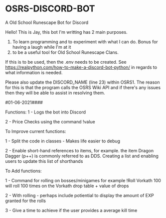 # OSRS-DISCORD-BOT
A Old School Runescape Bot for Discord

Hello! This is Jay, this bot I'm writting has 2 main purposes.
1) To learn programming and to experiment with what I can do. Bonus for having a laugh while I'm at it
2) to be a useful tool for Old School Runescape Clans.

If this is to be used, then the .env needs to be created. See https://realpython.com/how-to-make-a-discord-bot-python/ in regards to what information is needed.

Please also update the DISCORD_NAME (line 23) within OSRS1. The reason for this is that the program calls the OSRS Wiki API and if there's any issues then they will be able to assist in resolving them.

#01-06-2021####

Functions:
1 - Logs the bot into Discord

2 - Price Checks using the command !value

To Improve current functions:

1 - Split the code in classes - Makes life easier to debug

2 - Enable short-hand references to items, for example. the item Dragon Dagger (p++) is commonly referred to as DDS. Creating a list and enabling users to update this list of shorthands 

To Add functions:

1 - Command for rolling on bosses/minigames for example !Roll Vorkath 100 will roll 100 times on the Vorkath drop table + value of drops

2 - With rolling - perhaps include potiential to display the amount of EXP granted for the rolls

3 - Give a time to achieve if the user provides a average kill time
